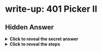 # write-up: 401 Picker II

## Hidden Answer

<details>
  <summary><strong>Click to reveal the secret answer</strong></summary>

`picoCTF{f1l73r5_f41l_c0d3_r3f4c70r_m1gh7_5ucc33d_95d44590}`

</details>

<details>
<summary><strong>Click to reveal the steps</strong></summary>

1. Look into the `picker-II.py`
2. Execute `nc` to the pico VM instace as following to the question
3. Notice that the `eval()` function is used for execute a command or function <br> For example, `eval("getRandomNumber" + '()')` # the application will invoke `getRandomNumber()`
4. Examine the code and we'll see `win()` function that read the `flag.txt` file on the server
5. Not like `Picker-i` challenge, there is `filter()` function that prevents us to invoke `win()` function
6. Notice that `win()` acquire `flag.txt` by reading the file directly
7. Perform the code injection

<details>
<summary>Reveal the code injection</summary>

Enter as string

> **import**('os').system('cat flag.txt /')

<img src="images/1.png" height=100px>

</details><br>

8. Get the flag!

<br>
</details>
